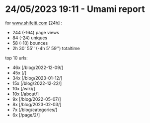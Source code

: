 # 24/05/2023 19:11 - Umami report
for www.shifeiti.com [24h] :

 - 244 (-164) page views
 - 84 (-24) uniques
 - 58 (-10) bounces
 - 2h 30' 55'' (-4h 5' 59'') totaltime


top 10 urls:
 - 46x [/blog/2022-12-09/]
 - 45x [/]
 - 34x [/blog/2023-01-12/]
 - 15x [/blog/2022-12-22/]
 - 10x [/wiki/]
 - 10x [/about/]
 - 9x [/blog/2022-05-07/]
 - 8x [/blog/2023-02-03/]
 - 7x [/blog/categories/]
 - 6x [/page/2/]


